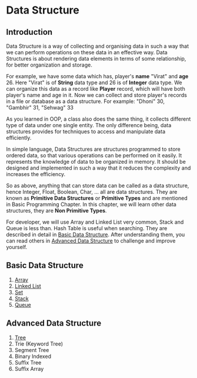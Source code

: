 # Data Structure

## Introduction

Data Structure is a way of collecting and organising data in such a way that we can perform operations on these data in an effective way. Data Structures is about rendering data elements in terms of some relationship, for better organization and storage.

For example, we have some data which has, player's **name** "Virat" and **age** 26. Here "Virat" is of **String** data type and 26 is of **Integer** data type. We can organize this data as a record like **Player** record, which will have both player's name and age in it. Now we can collect and store player's records in a file or database as a data structure. For example: "Dhoni" 30, "Gambhir" 31, "Sehwag" 33

As you learned in OOP, a class also does the same thing, it collects different type of data under one single entity. The only difference being, data structures provides for techniques to access and manipulate data efficiently.

In simple language, Data Structures are structures programmed to store ordered data, so that various operations can be performed on it easily. It represents the knowledge of data to be organized in memory. It should be designed and implemented in such a way that it reduces the complexity and increases the efficiency.

So as above, anything that can store data can be called as a data structure, hence Integer, Float, Boolean, Char, ... all are data structures. They are known as **Primitive Data Structures** or **Primitive Types** and are mentioned in Basic Programming Chapter. In this chapter, we will learn other data structures, they are **Non Primitive Types**.

For developer, we will use Array and Linked List very common, Stack and Queue is less than. Hash Table is useful when searching. They are described in detail in [Basic Data Structure](#basic-data-structure). After understanding them, you can read  others in [Advanced Data Structure](#Advanced-Data-Structure) to challenge and improve yourself.

## Basic Data Structure

1. [Array](./array.md)
2. [Linked List](./linked-list.md)
3. [Set](./set.md)
4. [Stack](./stack.md)
5. [Queue](./queue.md)

## Advanced Data Structure

1. [Tree](./tree.md)
2. Trie (Keyword Tree)
3. Segment Tree
4. Binary Indexed
5. Suffix Tree
6. Suffix Array

